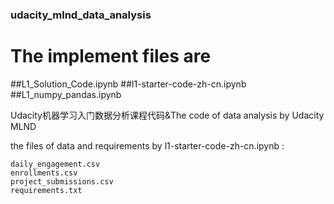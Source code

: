 ### udacity_mlnd_data_analysis

# The implement files are 
##L1_Solution_Code.ipynb
##l1-starter-code-zh-cn.ipynb
##L1_numpy_pandas.ipynb

Udacity机器学习入门数据分析课程代码&amp;The code of data analysis by Udacity MLND

the files of data and requirements by l1-starter-code-zh-cn.ipynb : 

  	daily_engagement.csv
	enrollments.csv
	project_submissions.csv
	requirements.txt
